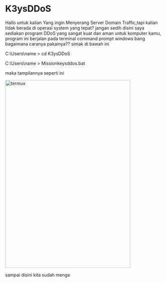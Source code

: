 # K3ysDDoS 

Hallo untuk kalian Yang ingin Menyerang Server Domain Traffic,tapi kalian tidak berada di operasi system yang tepat? jangan sedih disini saya sediakan program DDoS yang sangat kuat dan aman untuk komputer kamu, program ini berjalan pada terminal command prompt windows
bang bagaimana caranya pakainya??
simak di bawah ini 


C:\Users\name > cd K3ysDDoS

C:\Users\name > Missionkeysddos.bat 

maka tampilannya seperti ini 


<img src="Screenshot_2021_1123_104724.jpg" alt="termux" style="width:400px;height:600px"/>

sampai disini kita sudah menge
